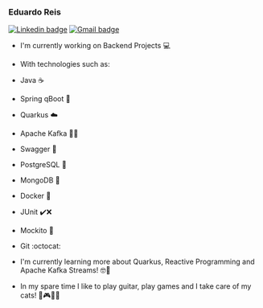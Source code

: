 ### Eduardo Reis
[![Linkedin badge](https://img.shields.io/badge/-Linkedin-blue?flat-square&logo=Linkedin&logoColor=white&link=https://www.linkedin.com/in/eduardo-dovigi-a97034158)](https://www.linkedin.com/in/eduardo-dovigi-a97034158)
[![Gmail badge](https://img.shields.io/badge/-Gmail-c14438?style=flat-square&logo=Gmail&logoColor=white&link=mailto:eduardodovigireis@gmail.com)](mailto:eduardodovigireis@gmail.com)
- I'm currently working on Backend Projects 💻
- With technologies such as:
- Java ☕
- Spring  qBoot 🍃
- Quarkus ☁️
- Apache Kafka 📨😸
- Swagger 📃
- PostgreSQL 🐘
- MongoDB 🌿
- Docker 🐳
- JUnit ✔️❌
- Mockito 🍹
- Git :octocat:

- I'm currently learning more about Quarkus, Reactive Programming and Apache Kafka Streams! 🤓📖
- In my spare time I like to play guitar, play games and I take care of my cats! 🎸🎮😺😸
